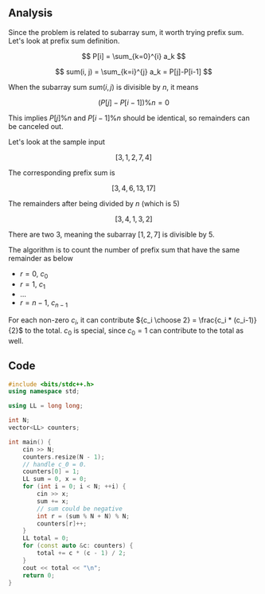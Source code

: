 ## Analysis

Since the problem is related to subarray sum, it worth trying prefix sum. Let's look at prefix sum definition.

$$
P[i] = \sum_{k=0}^{i} a_k
$$

$$
sum(i, j) = \sum_{k=i}^{j} a_k = P[j]-P[i-1]
$$

When the subarray sum $sum(i, j)$ is divisible by $n$, it means 

$$
(P[j]-P[i-1]) \% n = 0
$$

This implies $P[j] \% n$ and $P[i-1] \% n$ should be identical, so remainders can be canceled out. 

Let's look at the sample input

$$
[3, 1, 2, 7, 4]
$$

The corresponding prefix sum is 

$$
[3, 4, 6, 13, 17]
$$

The remainders after being divided by $n$ (which is 5)

$$
[3, 4, 1, 3, 2]
$$

There are two $3$, meaning the subarray $[1,2,7]$ is divisible by 5.

The algorithm is to count the number of prefix sum that have the same remainder as below

* $r = 0$, $c_0$
* $r = 1$, $c_1$
* ...
* $r = n-1$, $c_{n-1}$

For each non-zero $c_i$, it can contribute ${c_i \choose 2} = \frac{c_i * (c_i-1)}{2}$ to the total. $c_0$ is special, since $c_0=1$ can contribute to the total as well.

## Code

```c++
#include <bits/stdc++.h>
using namespace std;

using LL = long long;

int N;
vector<LL> counters;

int main() {
    cin >> N;
    counters.resize(N - 1);
    // handle c_0 = 0.
    counters[0] = 1;
    LL sum = 0, x = 0;
    for (int i = 0; i < N; ++i) {
        cin >> x;
        sum += x;
        // sum could be negative
        int r = (sum % N + N) % N;
        counters[r]++;
    }
    LL total = 0;
    for (const auto &c: counters) {
        total += c * (c - 1) / 2;
    }
    cout << total << "\n";
    return 0;
}
```